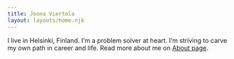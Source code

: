 ```yaml
---
title: Joona Viertola
layout: layouts/home.njk
---
```


I live in Helsinki, Finland. I’m a problem solver at heart. I’m striving to carve my own path in career and life. Read more about me on [About page](/about).

